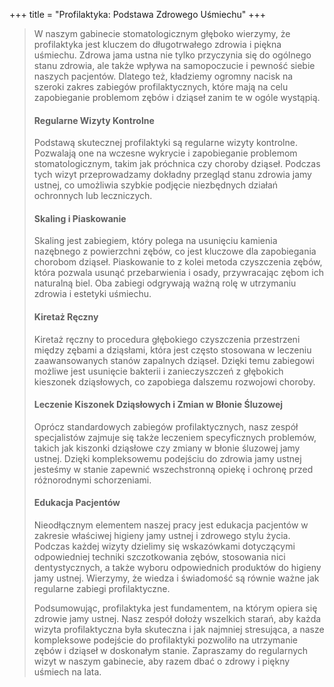 +++
title = "Profilaktyka: Podstawa Zdrowego Uśmiechu"
+++

>W naszym gabinecie stomatologicznym głęboko wierzymy, że profilaktyka jest kluczem do długotrwałego zdrowia i piękna uśmiechu. Zdrowa jama ustna nie tylko przyczynia się do ogólnego stanu zdrowia, ale także wpływa na samopoczucie i pewność siebie naszych pacjentów. Dlatego też, kładziemy ogromny nacisk na szeroki zakres zabiegów profilaktycznych, które mają na celu zapobieganie problemom zębów i dziąseł zanim te w ogóle wystąpią.
>
>#### Regularne Wizyty Kontrolne
>Podstawą skutecznej profilaktyki są regularne wizyty kontrolne. Pozwalają one na wczesne wykrycie i zapobieganie problemom stomatologicznym, takim jak próchnica czy choroby dziąseł. Podczas tych wizyt przeprowadzamy dokładny przegląd stanu zdrowia jamy ustnej, co umożliwia szybkie podjęcie niezbędnych działań ochronnych lub leczniczych.
>
>#### Skaling i Piaskowanie
>Skaling jest zabiegiem, który polega na usunięciu kamienia nazębnego z powierzchni zębów, co jest kluczowe dla zapobiegania chorobom dziąseł. Piaskowanie to z kolei metoda czyszczenia zębów, która pozwala usunąć przebarwienia i osady, przywracając zębom ich naturalną biel. Oba zabiegi odgrywają ważną rolę w utrzymaniu zdrowia i estetyki uśmiechu.
>
>#### Kiretaż Ręczny
>Kiretaż ręczny to procedura głębokiego czyszczenia przestrzeni między zębami a dziąsłami, która jest często stosowana w leczeniu zaawansowanych stanów zapalnych dziąseł. Dzięki temu zabiegowi możliwe jest usunięcie bakterii i zanieczyszczeń z głębokich kieszonek dziąsłowych, co zapobiega dalszemu rozwojowi choroby.
>
>#### Leczenie Kiszonek Dziąsłowych i Zmian w Błonie Śluzowej
>Oprócz standardowych zabiegów profilaktycznych, nasz zespół specjalistów zajmuje się także leczeniem specyficznych problemów, takich jak kiszonki dziąsłowe czy zmiany w błonie śluzowej jamy ustnej. Dzięki kompleksowemu podejściu do zdrowia jamy ustnej jesteśmy w stanie zapewnić wszechstronną opiekę i ochronę przed różnorodnymi schorzeniami.
>
>#### Edukacja Pacjentów
>Nieodłącznym elementem naszej pracy jest edukacja pacjentów w zakresie właściwej higieny jamy ustnej i zdrowego stylu życia. Podczas każdej wizyty dzielimy się wskazówkami dotyczącymi odpowiedniej techniki szczotkowania zębów, stosowania nici dentystycznych, a także wyboru odpowiednich produktów do higieny jamy ustnej. Wierzymy, że wiedza i świadomość są równie ważne jak regularne zabiegi profilaktyczne.
>
>Podsumowując, profilaktyka jest fundamentem, na którym opiera się zdrowie jamy ustnej. Nasz zespół dołoży wszelkich starań, aby każda wizyta profilaktyczna była skuteczna i jak najmniej stresująca, a nasze kompleksowe podejście do profilaktyki pozwoliło na utrzymanie zębów i dziąseł w doskonałym stanie. Zapraszamy do regularnych wizyt w naszym gabinecie, aby razem dbać o zdrowy i piękny uśmiech na lata.